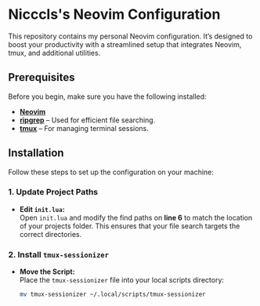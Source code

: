 # Nicccls's Neovim Configuration

This repository contains my personal Neovim configuration. It’s designed to boost your productivity with a streamlined setup that integrates Neovim, tmux, and additional utilities.

## Prerequisites

Before you begin, make sure you have the following installed:

- **[Neovim](https://github.com/neovim/neovim)**
- **[ripgrep](https://github.com/BurntSushi/ripgrep)** – Used for efficient file searching.
- **[tmux](https://github.com/tmux/tmux)** – For managing terminal sessions.

## Installation

Follow these steps to set up the configuration on your machine:

### 1. Update Project Paths

- **Edit `init.lua`:**  
  Open `init.lua` and modify the find paths on **line 6** to match the location of your projects folder. This ensures that your file search targets the correct directories.

### 2. Install `tmux-sessionizer`

- **Move the Script:**  
  Place the `tmux-sessionizer` file into your local scripts directory:

  ```bash
  mv tmux-sessionizer ~/.local/scripts/tmux-sessionizer
